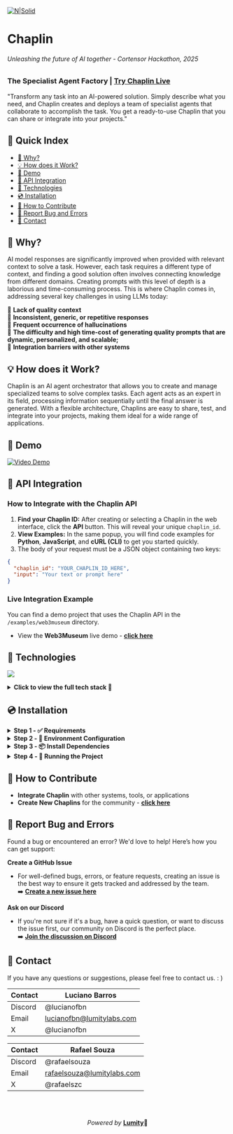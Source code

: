 [![N|Solid](https://i.imgur.com/ESdUHmB.png)](https://chaplin.lumitylabs.com)
# Chaplin
###### _Unleashing the future of AI together - Cortensor Hackathon, 2025_  
### The Specialist Agent Factory | [Try Chaplin Live](https://chaplin.lumitylabs.com/)
"Transform any task into an AI-powered solution. Simply describe what you need, and Chaplin creates and deploys a team of specialist agents that collaborate to accomplish the task. You get a ready-to-use Chaplin that you can share or integrate into your projects."

## 📖 Quick Index
- [🔎 Why?](#-why)
- [💡 How does it Work?](#-how-does-it-work)
- [🎥 Demo](#-demo)
- [🔌 API Integration](#-api-integration)
- [🔧 Technologies](#-technologies)
- [💿 Installation](#-installation)
- [🤝 How to Contribute](#-how-to-contribute)
- [🐞 Report Bug and Errors](#-report-bug-and-errors)
- [📧 Contact](#-contact)

## 🔎 Why? 
AI model responses are significantly improved when provided with relevant context to solve a task. However, each task requires a different type of context, and finding a good solution often involves connecting knowledge from different domains. Creating prompts with this level of depth is a laborious and time-consuming process. This is where Chaplin comes in, addressing several key challenges in using LLMs today:

🎯 __Lack of quality context__  
🎯 __Inconsistent, generic, or repetitive responses__  
🎯 __Frequent occurrence of hallucinations__  
🎯 __The difficulty and high time-cost of generating quality prompts that are dynamic, personalized, and scalable;__  
🎯 __Integration barriers with other systems__

## 💡 How does it Work?  
Chaplin is an AI agent orchestrator that allows you to create and manage specialized teams to solve complex tasks. Each agent acts as an expert in its field, processing information sequentially until the final answer is generated. With a flexible architecture, Chaplins are easy to share, test, and integrate into your projects, making them ideal for a wide range of applications.

## 🎥 Demo
[![Video Demo](https://i.imgur.com/zF0PInT.png)](https://www.youtube.com/watch?v=gflTpuVK_80)

## 🔌 API Integration
### **How to Integrate with the Chaplin API**  

1.  **Find your Chaplin ID:** After creating or selecting a Chaplin in the web interface, click the **API** button. This will reveal your unique `chaplin_id`.
2.  **View Examples:** In the same popup, you will find code examples for **Python**, **JavaScript**, and **cURL (CLI)** to get you started quickly.
3. The body of your request must be a JSON object containing two keys:
```json
{
  "chaplin_id": "YOUR_CHAPLIN_ID_HERE",
  "input": "Your text or prompt here"
}
```
### **Live Integration Example**  
You can find a demo project that uses the Chaplin API in the `/examples/web3museum` directory.
- View the __Web3Museum__ live demo - **[click here](https://web3museum.lumitylabs.com/)**


## 🔧 Technologies

<p align="left">
  <a href="https://skillicons.dev">
    <img src="https://skillicons.dev/icons?i=js,react,tailwind,vercel,cloudflare,firebase" />
  </a>
</p>

<details>
  <summary><b>Click to view the full tech stack 🧰 </b></summary>
  <ul>
    <li><strong>Frontend:</strong> JavaScript, React, Tailwind CSS</li>
    <li><strong>Backend:</strong> Vercel Functions, Cloudflare Workers</li>
    <li><strong>Database & Infrastructure:</strong> Firebase, Upstash (QStash), ImgBB</li>
    <li><strong>Authentication:</strong> Clerk</li>
    <li><strong>IA:</strong> LLM (via Cortensor e Gemini)</li>
    <li><strong>Blockchain:</strong> Alchemy, Cortensor</li>
  </ul>
</details>

## 💿 Installation

<details>
  <summary><strong>Step 1 - ✅ Requirements</strong></summary>

#### 
  Before you begin, make sure you have __installed__:  
  - Node.js - **[click here](https://nodejs.org/)**
  - Vercel CLI - **[click here](https://vercel.com/docs/cli)**

  And __have an account__ on the following platforms: 
  - Firebase - **[click here](https://firebase.google.com/)**, 
  - Cloudflare - **[click here](https://dash.cloudflare.com/sign-up/workers-and-pages)**,
  - Alchemy - **[click here](https://www.alchemy.com/)**, 
  - ImgBB - **[click here](https://imgbb.com/)** 
  - Upstash **[click here](https://upstash.com/)**.
#### 

</details>

<details>
  <summary><strong>Step 2 - 🔑 Environment Configuration</strong></summary>

#### 
  - Rename the `.env.example` files to `.env` in the following folders:

    ```
    /backend
    /web
    /examples/web3museum
    ```  
  - Then, open each `.env` file and fill in the environment variables as indicated in the comments.
  ###### **⚠️ Remember to remove the `{` `}` brackets, using only the values as indicated.**
#### 

</details>

<details>
  <summary><strong>Step 3 - 📦 Install Dependencies</strong></summary>

#### 
  - Inside each of the folders below:  

    ```
    /backend
    /web
    /examples/web3museum
    ```  
  - run the command:  

    ```bash
    npm install
    ```
#### 

</details>


<details>
  <summary><strong><b>Step 4</b> - 🚀 Running the Project</strong></summary>
  
#### ⚡ Backend - [http://localhost:3000](http://localhost:3000)  

```bash
cd backend
vercel dev
```

#### 💻 Frontend - [http://localhost:5173](http://localhost:5173)  

```bash
cd web
npm run dev
```

#### 🖼️ Example Web3Museum - [http://localhost:5174](http://localhost:5174)  

```bash
cd examples/web3museum
npm run dev
```
</details>

## 🤝 How to Contribute
- __Integrate Chaplin__ with other systems, tools, or applications
- __Create New Chaplins__ for the community - [**click here**](https://chaplin.lumitylabs.com/create)

## 🐞 Report Bug and Errors  
Found a bug or encountered an error? We'd love to help! Here’s how you can get support:

**Create a GitHub Issue**  
- For well-defined bugs, errors, or feature requests, creating an issue is the best way to ensure it gets tracked and addressed by the team.  
  ➡️ **[Create a new issue here](https://github.com/lumitylabs/chaplin/issues/new)**

**Ask on our Discord**  
- If you're not sure if it's a bug, have a quick question, or want to discuss the issue first, our community on Discord is the perfect place.  
  ➡️ **[Join the discussion on Discord](https://discord.com/channels/1174034150462861324/1433186185253093517)**

## 📧 Contact
If you have any questions or suggestions,  please feel free to contact us. : )

| Contact | Luciano Barros |
| ------ | ------ |
| Discord | @lucianofbn |
| Email | lucianofbn@lumitylabs.com |
| X | @lucianofbn |

| Contact | Rafael Souza | 
| ------ | ------ |
| Discord | @rafaelsouza |
| Email | rafaelsouza@lumitylabs.com |
| X | @rafaelszc |

<br><br>

<p align="center">
  <i>Powered by </i><b><a href="https://www.lumitylabs.com">Lumity</a>💫</b>
</p>
